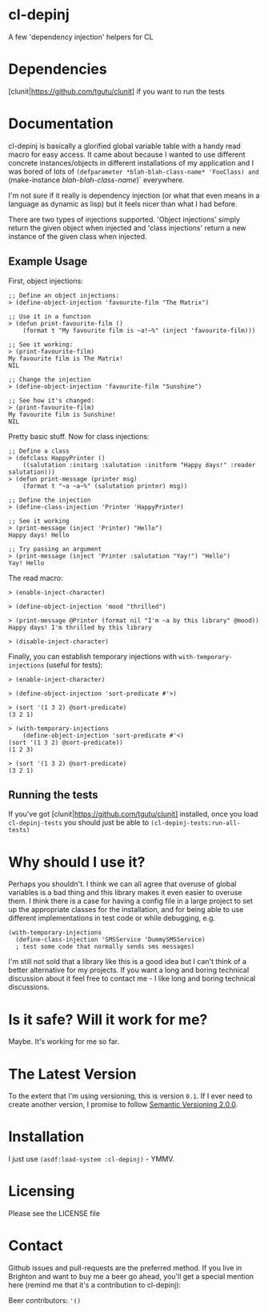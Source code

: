 cl-depinj
=========

A few 'dependency injection' helpers for CL


Dependencies
============

[clunit|https://github.com/tgutu/clunit] if you want to run the tests


Documentation
=============

cl-depinj is basically a glorified global variable table with a handy read macro for easy access. It came about because I wanted to use different concrete instances/objects in different installations of my application and I was bored of lots of `(defparameter *blah-blah-class-name* 'FooClass) and `(make-instance *blah-blah-class-name*)` everywhere.

I'm not sure if it really is dependency injection (or what that even means in a language as dynamic as lisp) but it feels nicer than what I had before.

There are two types of injections supported. 'Object injections' simply return the given object when injected and 'class injections' return a new instance of the given class when injected.


Example Usage
-------------

First, object injections:

    ;; Define an object injections:
    > (define-object-injection 'favourite-film "The Matrix")

    ;; Use it in a function
    > (defun print-favourite-film ()
        (format t "My favourite film is ~a!~%" (inject 'favourite-film)))

    ;; See it working:
    > (print-favourite-film)
    My favourite film is The Matrix!
    NIL

    ;; Change the injection
    > (define-object-injection 'favourite-film "Sunshine")

    ;; See how it's changed:
    > (print-favourite-film)
    My favourite film is Sunshine!
    NIL

Pretty basic stuff. Now for class injections:

    ;; Define a class
    > (defclass HappyPrinter ()
        ((salutation :initarg :salutation :initform "Happy days!" :reader salutation)))
    > (defun print-message (printer msg)
        (format t "~a ~a~%" (salutation printer) msg))

    ;; Define the injection
    > (define-class-injection 'Printer 'HappyPrinter)

    ;; See it working
    > (print-message (inject 'Printer) "Hello")
    Happy days! Hello

    ;; Try passing an argument
    > (print-message (inject 'Printer :salutation "Yay!") "Hello")
    Yay! Hello

The read macro:

    > (enable-inject-character)

    > (define-object-injection 'mood "thrilled")

    > (print-message @Printer (format nil "I'm ~a by this library" @mood))
    Happy days! I'm thrilled by this library

    > (disable-inject-character)


Finally, you can establish temporary injections with `with-temporary-injections` (useful for tests):

    > (enable-inject-character)

    > (define-object-injection 'sort-predicate #'>)

    > (sort '(1 3 2) @sort-predicate)
    (3 2 1)

    > (with-temporary-injections
        (define-object-injection 'sort-predicate #'<)
	(sort '(1 3 2) @sort-predicate))
    (1 2 3)

    > (sort '(1 3 2) @sort-predicate)
    (3 2 1)

Running the tests
-----------------

If you've got [clunit|https://github.com/tgutu/clunit] installed, once you load `cl-depinj-tests` you should just be able to `(cl-depinj-tests:run-all-tests)`


Why should I use it?
====================

Perhaps you shouldn't. I think we can all agree that overuse of global variables is a bad thing and this library makes it even easier to overuse them. I think there is a case for having a config file in a large project to set up the appropriate classes for the installation, and for being able to use different implementations in test code or while debugging, e.g.

    (with-temporary-injections
      (define-class-injection 'SMSService 'DummySMSService)
      ; test some code that normally sends sms messages)

I'm still not sold that a library like this is a good idea but I can't think of a better alternative for my projects. If you want a long and boring technical discussion about it feel free to contact me - I like long and boring technical discussions.


Is it safe? Will it work for me?
================================

Maybe. It's working for me so far.


The Latest Version
==================

To the extent that I'm using versioning, this is version `0.1`. If I ever need to create another version, I promise to follow [Semantic Versioning 2.0.0](http://semver.org/spec/v2.0.0.html).


Installation
============

I just use `(asdf:load-system :cl-depinj)` - YMMV.


Licensing
=========

Please see the LICENSE file


Contact
=======

Github issues and pull-requests are the preferred method. If you live in Brighton and want to buy me a beer go ahead, you'll get a special mention here (remind me that it's a contribution to cl-depinj):

Beer contributors: `'()`
